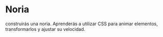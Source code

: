 # Noria
construirás una noria. Aprenderás a utilizar CSS para animar elementos, transformarlos y ajustar su velocidad.
